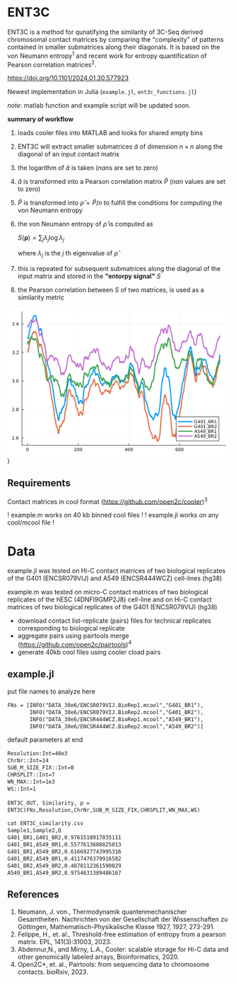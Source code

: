 # ENT3C
ENT3C is a method for qunatifying the similarity of 3C-Seq derived chromosomal contact matrices by comparing the "complexity" of patterns contained in smaller submatrices along their diagonals. It is based on the von Neumann entropy<sup>1</sup> and recent work for entropy quantification of Pearson correlation matrices<sup>2</sup>.

https://doi.org/10.1101/2024.01.30.577923 

Newest implementation in Julia (```example.jl```, ```ent3c_functions.jl```)

*note*: matlab function and example script will be updated soon. 


**summary of workflow**
1. loads cooler files into MATLAB and looks for shared empty bins
2. ENT3C will extract smaller submatrices $\hat{a}$ of dimension $n\times n$ along the diagonal of an input contact matrix 
4. the logarithm of $\hat{a}$ is taken ($nan$s are set to zero)
5. $\hat{a}$ is transformed into a Pearson correlation matrix $\hat{P}$ ($nan$ values are set to zero)
6. $\hat{P}$ is transformed into $\hat{\rho}=\hat{P}/n$ to fulfill the conditions for computing the von Neumann entropy
7. the von Neumann entropy of $\hat{\rho}$ is computed as

   $S(\boldsymbol{\rho})=\sum_j \lambda_j \log \lambda_j$

   where $\lambda_j$ is the $j$ th eigenvalue of $\hat{\rho}$
8. this is repeated for subsequent submatrices along the diagonal of the input matrix and stored in the **"entorpy signal"** $S$
9. the Pearson correlation between $S$ of two matrices, is used as a similarity metric 

![Output entropy signals for G401 and A549](ENT3C_OUT.png "Output entropy signals for G401 and A549"))

## Requirements

Contact matrices in cool format (https://github.com/open2c/cooler)<sup>3</sup>

! example.m works on 40 kb binned cool files !
! example.jl works on any cool/mcool file !

# Data
example.jl was tested on Hi-C contact matrices of two biological replicates of the G401 (ENCSR079VIJ) and A549 (ENCSR444WCZ) cell-lines (hg38)

example.m was tested on micro-C contact matrices of two biological replicates of the hESC (4DNFI9GMP2J8) cell-line and on Hi-C contact matrices of two biological replicates of the G401 (ENCSR079VIJ) (hg38)

 - download contact list-replicate (pairs) files for technical replicates corresponding to biological replicate
 - aggregate pairs using pairtools merge (https://github.com/open2c/pairtools)<sup>4</sup>
 - generate 40kb cool files using cooler cload pairs
   
## example.jl
put file names to analyze here
```
FNs = [INFO("DATA_30e6/ENCSR079VIJ.BioRep1.mcool","G401_BR1"),
       INFO("DATA_30e6/ENCSR079VIJ.BioRep2.mcool","G401_BR2"),
       INFO("DATA_30e6/ENCSR444WCZ.BioRep1.mcool","A549_BR1"),
       INFO("DATA_30e6/ENCSR444WCZ.BioRep2.mcool","A549_BR2")] 
```
default parameters at end
```
Resolution:Int=40e3
ChrNr::Int=14
SUB_M_SIZE_FIX::Int=0
CHRSPLIT::Int=7
WN_MAX::Int=1e3
WS::Int=1

ENT3C_OUT, Similarity, p = ENT3C(FNs,Resolution,ChrNr,SUB_M_SIZE_FIX,CHRSPLIT,WN_MAX,WS)
```
```
cat ENT3C_similarity.csv
Sample1,Sample2,Q
G401_BR1,G401_BR2,0.9761518917035111
G401_BR1,A549_BR1,0.5577613608825013
G401_BR1,A549_BR2,0.6166927743995316
G401_BR2,A549_BR1,0.4117476379916582
G401_BR2,A549_BR2,0.4878112361590029
A549_BR1,A549_BR2,0.9754631389486167
```

## References
1. Neumann, J. von., Thermodynamik quantenmechanischer Gesamtheiten. Nachrichten von der Gesellschaft der Wissenschaften zu Göttingen, Mathematisch-Physikalische Klasse 1927, 1927, 273-291.
2. Felippe, H., et. al., Threshold-free estimation of entropy from a pearson matrix. EPL, 141(3):31003, 2023.
3. Abdennur,N., and Mirny, L.A., Cooler: scalable storage for Hi-C data and other genomically labeled arrays, Bioinformatics, 2020.
4. Open2C*, et. al., Pairtools: from sequencing data to chromosome contacts. bioRxiv, 2023.
